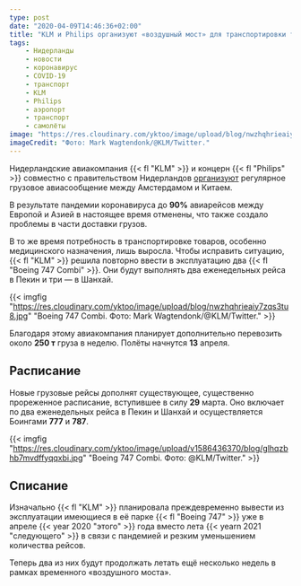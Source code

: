 ```yaml
---
type: post
date: "2020-04-09T14:46:36+02:00"
title: "KLM и Philips организуют «воздушный мост» для транспортировки товаров из Китая"
tags:
    - Нидерланды
    - новости
    - коронавирус
    - COVID-19
    - транспорт
    - KLM
    - Philips
    - аэропорт
    - транспорт
    - самолёты
image: "https://res.cloudinary.com/yktoo/image/upload/blog/nwzhqhrieaiy7zqs3tu8.jpg"
imageCredit: "Фото: Mark Wagtendonk/@KLM/Twitter."
---
```


Нидерландские авиакомпания {{< fl "KLM" >}} и концерн {{< fl "Philips" >}} совместно с правительством Нидерландов [организуют](https://news.klm.com/klm-and-philips-establish-special-cargo-air-bridge-between-amsterdam-and-china/) регулярное грузовое авиасообщение между Амстердамом и Китаем.

В результате пандемии коронавируса до **90%** авиарейсов между Европой и Азией в настоящее время отменены, что также создало проблемы в части доставки грузов.

<!--more-->

В то же время потребность в транспортировке товаров, особенно медицинского назначения, лишь выросла. Чтобы исправить ситуацию, {{< fl "KLM" >}} решила повторно ввести в эксплуатацию два {{< fl "Boeing 747 Combi" >}}. Они будут выполнять два еженедельных рейса в Пекин и три — в Шанхай.

{{< imgfig "https://res.cloudinary.com/yktoo/image/upload/blog/nwzhqhrieaiy7zqs3tu8.jpg" "Boeing 747 Combi. Фото: Mark Wagtendonk/@KLM/Twitter." >}}

Благодаря этому авиакомпания планирует дополнительно перевозить около **250 т** груза в неделю. Полёты начнутся **13** апреля.

## Расписание

Новые грузовые рейсы дополнят существующее, существенно прореженное расписание, вступившее в силу **29** марта. Оно включает по два еженедельных рейса в Пекин и Шанхай и осуществляется Боингами **777** и **787**.

{{< imgfig "https://res.cloudinary.com/yktoo/image/upload/v1586436370/blog/glhqzbhb7mvdffyqqxbi.jpg" "Boeing 747 Combi. Фото: @KLM/Twitter." >}}

## Списание

Изначально {{< fl "KLM" >}} планировала преждевременно вывести из эксплуатации имеющиеся в её парке {{< fl "Boeing 747" >}} уже в апреле {{< year 2020 "этого" >}} года вместо лета {{< yearn 2021 "следующего" >}} в связи с пандемией и резким уменьшением количества рейсов.

Теперь два из них будут продолжать летать ещё несколько недель в рамках временного «воздушного моста».
